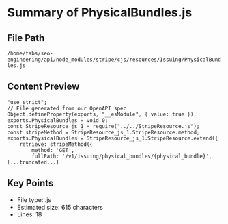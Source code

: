 # Summary of PhysicalBundles.js
  
## File Path
`/home/tabs/seo-engineering/api/node_modules/stripe/cjs/resources/Issuing/PhysicalBundles.js`

## Content Preview
```
"use strict";
// File generated from our OpenAPI spec
Object.defineProperty(exports, "__esModule", { value: true });
exports.PhysicalBundles = void 0;
const StripeResource_js_1 = require("../../StripeResource.js");
const stripeMethod = StripeResource_js_1.StripeResource.method;
exports.PhysicalBundles = StripeResource_js_1.StripeResource.extend({
    retrieve: stripeMethod({
        method: 'GET',
        fullPath: '/v1/issuing/physical_bundles/{physical_bundle}',
[...truncated...]
```

## Key Points
- File type: .js
- Estimated size: 615 characters
- Lines: 18
